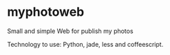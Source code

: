 myphotoweb
==========

Small and simple Web for publish my photos

Technology to use: Python, jade, less and coffeescript. 
